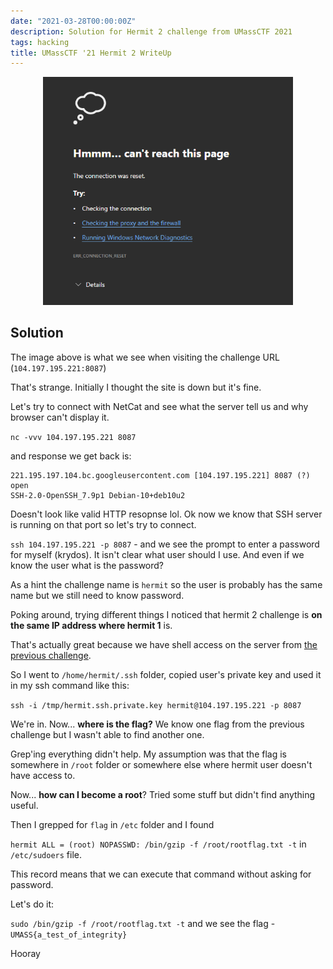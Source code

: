 ```yaml
---
date: "2021-03-28T00:00:00Z"
description: Solution for Hermit 2 challenge from UMassCTF 2021
tags: hacking
title: UMassCTF '21 Hermit 2 WriteUp
---
```


<center><a target="_blank" href="/assets/img/hermit2-into.png"><img alt="hermit logo" src="/assets/img/hermit2-into.png" width="400px"/></a></center>

## Solution

The image above is what we see when visiting the challenge URL (`104.197.195.221:8087`)

That's strange. Initially I thought the site is down but it's fine.

Let's try to connect with NetCat and see what the server tell us and why browser can't display it.

`nc -vvv 104.197.195.221 8087`

and response we get back is:

```
221.195.197.104.bc.googleusercontent.com [104.197.195.221] 8087 (?) open
SSH-2.0-OpenSSH_7.9p1 Debian-10+deb10u2
```

Doesn't look like valid HTTP resopnse lol. Ok now we know that SSH server is running on that port so let's try to connect.

`ssh 104.197.195.221 -p 8087` - and we see the prompt to enter a password for myself (krydos). It isn't clear what user should I use.
And even if we know the user what is the password?

As a hint the challenge name is `hermit` so the user is probably has the same name but we still need to know password.

Poking around, trying different things I noticed that hermit 2 challenge is <strong>on the same IP address where hermit 1</strong> is.

That's actually great because we have shell access on the server from <a href="/2021/03/28/umassctf-hermit1-writeup.html">the previous challenge</a>.

So I went to `/home/hermit/.ssh` folder, copied user's private key and used it in my ssh command like this:

`ssh -i /tmp/hermit.ssh.private.key hermit@104.197.195.221 -p 8087`

We're in. Now... <strong>where is the flag?</strong>
We know one flag from the previous challenge but I wasn't able to find another one.

Grep'ing everything didn't help.
My assumption was that the flag is somewhere in `/root` folder or somewhere else where hermit user doesn't have access to.

Now... <strong>how can I become a root</strong>? Tried some stuff but didn't find anything useful.

Then I grepped for `flag` in `/etc` folder and I found

`hermit ALL = (root) NOPASSWD: /bin/gzip -f /root/rootflag.txt -t` in `/etc/sudoers` file.

This record means that we can execute that command without asking for password.

Let's do it:

`sudo /bin/gzip -f /root/rootflag.txt -t` and we see the flag - `UMASS{a_test_of_integrity}`

Hooray

